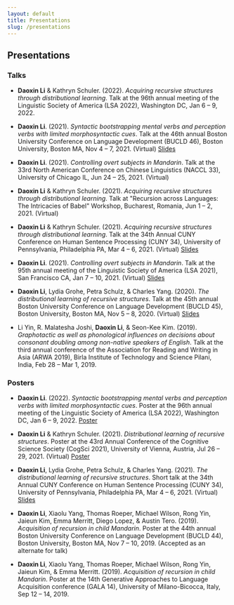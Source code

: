 ```yaml
---
layout: default
title: Presentations
slug: /presentations
---
```


## Presentations

### Talks

* **Daoxin Li** & Kathryn Schuler. (2022). *Acquiring recursive structures through distributional learning*. Talk at the 96th annual meeting of the Linguistic Society of America (LSA 2022), Washington DC, Jan 6 – 9, 2022.

* **Daoxin Li**. (2021). *Syntactic bootstrapping mental verbs and perception verbs with limited morphosyntactic cues*. Talk at the 46th annual Boston University Conference on Language Development (BUCLD 46), Boston University, Boston MA, Nov 4 – 7, 2021. (Virtual) [Slides](assets/bucld46_237.pdf)

* **Daoxin Li**. (2021). *Controlling overt subjects in Mandarin*. Talk at the 33rd North American Conference on Chinese Linguistics (NACCL 33), University of Chicago IL, Jun 24 – 25, 2021. (Virtual)

* **Daoxin Li** & Kathryn Schuler. (2021). *Acquiring recursive structures through distributional learning*. Talk at "Recursion across Languages: The Intricacies of Babel" Workshop, Bucharest, Romania, Jun 1 – 2, 2021. (Virtual)

* **Daoxin Li** & Kathryn Schuler. (2021). *Acquiring recursive structures through distributional learning*. Talk at the 34th Annual CUNY Conference on Human Sentence Processing (CUNY 34), University of Pennsylvania, Philadelphia PA, Mar 4 – 6, 2021. (Virtual) [Slides](assets/cuny34_250.pdf)

* **Daoxin Li**. (2021). *Controlling overt subjects in Mandarin*. Talk at the 95th annual meeting of the Linguistic Society of America (LSA 2021), San Francisco CA, Jan 7 – 10, 2021. (Virtual) [Slides](assets/lsa95_control.pdf)

* **Daoxin Li**, Lydia Grohe, Petra Schulz, & Charles Yang. (2020). *The distributional learning of recursive structures*. Talk at the 45th annual Boston University Conference on Language Development (BUCLD 45), Boston University, Boston MA, Nov 5 – 8, 2020. (Virtual) [Slides](assets/bucld45_156.pdf)

* Li Yin, R. Malatesha Joshi, **Daoxin Li**, & Seon-Kee Kim. (2019). *Graphotactic as well as phonological influences on decisions about consonant doubling among non-native speakers of English*. Talk at the third annual conference of the Association for Reading and Writing in Asia (ARWA 2019), Birla Institute of Technology and Science Pilani, India, Feb 28 – Mar 1, 2019.

### Posters

* **Daoxin Li**. (2022). *Syntactic bootstrapping mental verbs and perception verbs with limited morphosyntactic cues*. Poster at the 96th annual meeting of the Linguistic Society of America (LSA 2022), Washington DC, Jan 6 – 9, 2022. [Poster](assets/LSA96_poster.pdf)

* **Daoxin Li** & Kathryn Schuler. (2021). *Distributional learning of recursive structures*. Poster at the 43rd Annual Conference of the Cognitive Science Society (CogSci 2021), University of Vienna, Austria, Jul 26 – 29, 2021. (Virtual) [Poster](assets/cogsci21_1545.pdf)

* **Daoxin Li**, Lydia Grohe, Petra Schulz, & Charles Yang. (2021). *The distributional learning of recursive structures*. Short talk at the 34th Annual CUNY Conference on Human Sentence Processing (CUNY 34), University of Pennsylvania, Philadelphia PA, Mar 4 – 6, 2021. (Virtual) [Slides](assets/cuny34_259.pdf)

* **Daoxin Li**, Xiaolu Yang, Thomas Roeper, Michael Wilson, Rong Yin, Jaieun Kim, Emma Merritt, Diego Lopez, & Austin Tero. (2019). *Acquisition of recursion in child Mandarin*. Poster at the 44th annual Boston University Conference on Language Development (BUCLD 44), Boston University, Boston MA, Nov 7 – 10, 2019. (Accepted as an alternate for talk)

* **Daoxin Li**, Xiaolu Yang, Thomas Roeper, Michael Wilson, Rong Yin, Jaieun Kim, & Emma Merritt. (2019). *Acquisition of recursion in child Mandarin*. Poster at the 14th Generative Approaches to Language Acquisition conference (GALA 14), University of Milano-Bicocca, Italy, Sep 12 – 14, 2019.


<br />
<br />
